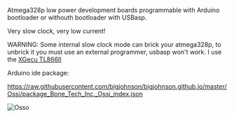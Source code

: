 Atmega328p low power development boards programmable with Arduino bootloader or withouth bootloader with USBasp.

Very slow clock, very low current!

WARNING: Some internal slow clock mode can brick your atmega328p, to unbrick it you must use an external programmer, usbasp won't work. I use the [XGecu TL866II](http://www.xgecu.com/EN/TL866_main.html)

Arduino ide package:

https://raw.githubusercontent.com/bigjohnson/bigjohnson.github.io/master/Ossi/package_Bone_Tech_Inc._Ossi_index.json

![Osso](https://raw.githubusercontent.com/bigjohnson/bigjohnson.github.io/master/Ossi/doc/osso.jpg)
